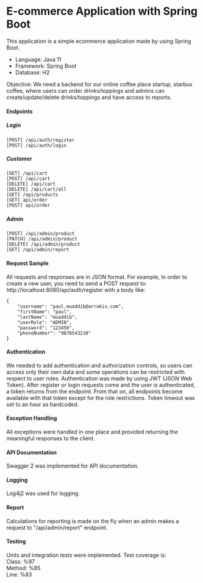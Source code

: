 # E-commerce Application with Spring Boot
This application is a simple ecommerce application made by using Spring Boot.

* Language: Java 11
* Framework: Spring Boot
* Database: H2

Objective: We need a backend for our online coffee place startup, starbux coffee, where users can order
           drinks/toppings and admins can create/update/delete drinks/toppings and have access to
           reports.
           
#### Endpoints
##### Login
```
[POST] /api/auth/register
[POST] /api/auth/login
```
##### Customer
```
[GET] /api/cart
[POST] /api/cart
[DELETE] /api/cart
[DELETE] /api/cart/all
[GET] /api/products
[GET] api/order
[POST] api/order
```
##### Admin
```
[POST] /api/admin/product
[PATCH] /api/admin/product
[DELETE] /api/admin/product
[GET] /api/admin/report
```
#### Request Sample
All requests and responses are in JSON format. For example,
In order to create a new user, you need to send a POST request to:
http://localhost:8080/api/auth/register with a body like:
```
{
    "username": "paul.muaddib@arrakis.com",
    "firstName": "paul",
    "lastName": "muaddib",
    "userRole": "ADMIN",
    "password": "123456",
    "phoneNumber": "9876543210"
}
```
#### Authentication
We needed to add authentication and authorization controls, so users can access only their own data and some operations can be restricted with respect to user roles.
Authentication was made by using JWT (JSON Web Token). After register or login requests come and the user is authenticated, a token returns from the endpoint. From that on, all endpoints become available with that token except for the role restrictions.
Token timeout was set to an hour as hardcoded.

#### Exception Handling
All exceptions were handled in one place and provided returning the meaningful responses to the client.

#### API Documentation
Swagger 2 was implemented for API documentation.

#### Logging
Log4j2 was used for logging.

#### Report
Calculations for reporting is made on the fly when an admin makes a request to "/api/admin/report" endpoint.

#### Testing
Units and integration tests were implemented. Test coverage is:\
Class: %97\
Method: %85\
Line: %83